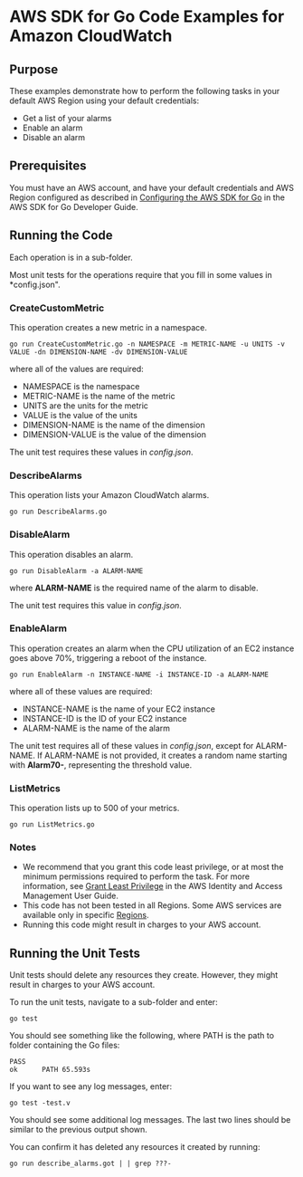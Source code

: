 # AWS SDK for Go Code Examples for Amazon CloudWatch

## Purpose

These examples demonstrate how to perform the following tasks in your default AWS Region
using your default credentials:

- Get a list of your alarms
- Enable an alarm
- Disable an alarm

## Prerequisites

You must have an AWS account, and have your default credentials and AWS Region
configured as described in
[Configuring the AWS SDK for Go](https://docs.aws.amazon.com/sdk-for-go/v1/developer-guide/configuring-sdk.html)
in the AWS SDK for Go Developer Guide.

## Running the Code

Each operation is in a sub-folder.

Most unit tests for the operations require that you fill in some values
in *config.json".

### CreateCustomMetric

This operation creates a new metric in a namespace.

`go run CreateCustomMetric.go -n NAMESPACE -m METRIC-NAME -u UNITS -v VALUE -dn DIMENSION-NAME -dv DIMENSION-VALUE`

where all of the values are required:

- NAMESPACE is the namespace
- METRIC-NAME is the name of the metric
- UNITS are the units for the metric
- VALUE is the value of the units
- DIMENSION-NAME is the name of the dimension
- DIMENSION-VALUE is the value of the dimension

The unit test requires these values in *config.json*.

### DescribeAlarms

This operation lists your Amazon CloudWatch alarms.

`go run DescribeAlarms.go`

### DisableAlarm

This operation disables an alarm.

`go run DisableAlarm -a ALARM-NAME`

where **ALARM-NAME** is the required name of the alarm to disable.

The unit test requires this value in *config.json*.

### EnableAlarm

This operation creates an alarm when the CPU utilization of an EC2 instance goes above 70%,
triggering a reboot of the instance.

`go run EnableAlarm -n INSTANCE-NAME -i INSTANCE-ID -a ALARM-NAME`

where all of these values are required:

- INSTANCE-NAME is the name of your EC2 instance
- INSTANCE-ID is the ID of your EC2 instance
- ALARM-NAME is the name of the alarm

The unit test requires all of these values in *config.json*,
except for ALARM-NAME.
If ALARM-NAME is not provided,
it creates a random name starting with **Alarm70-**,
representing the threshold value.

### ListMetrics

This operation lists up to 500 of your metrics.

`go run ListMetrics.go`

### Notes

- We recommend that you grant this code least privilege,
  or at most the minimum  permissions required to perform the task.
  For more information, see
  [Grant Least Privilege](https://docs.aws.amazon.com/IAM/latest/UserGuide/best-practices.html#grant-least-privilege)
  in the AWS Identity and Access Management User Guide.
- This code has not been tested in all Regions.
  Some AWS services are available only in specific 
  [Regions](https://aws.amazon.com/about-aws/global-infrastructure/regional-product-services).
- Running this code might result in charges to your AWS account.

## Running the Unit Tests

Unit tests should delete any resources they create.
However, they might result in charges to your 
AWS account.

To run the unit tests, navigate to a sub-folder and enter:

`go test`

You should see something like the following,
where PATH is the path to folder containing the Go files:

```
PASS
ok      PATH 65.593s
```

If you want to see any log messages, enter:

`go test -test.v`

You should see some additional log messages.
The last two lines should be similar to the previous output shown.

You can confirm it has deleted any resources it created by running:

```go run describe_alarms.got | | grep ???-```

